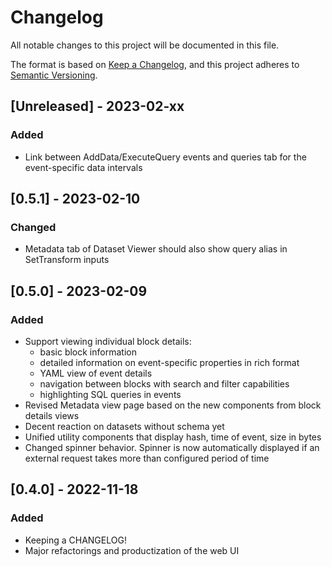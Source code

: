 # Changelog

All notable changes to this project will be documented in this file.

The format is based on [Keep a Changelog](https://keepachangelog.com/en/1.0.0/),
and this project adheres to [Semantic Versioning](https://semver.org/spec/v2.0.0.html).

## [Unreleased] - 2023-02-xx

### Added
- Link between AddData/ExecuteQuery events and queries tab for the event-specific data intervals


## [0.5.1] - 2023-02-10

### Changed
- Metadata tab of Dataset Viewer should also show query alias in SetTransform inputs


## [0.5.0] - 2023-02-09

### Added
- Support viewing individual block details:
   - basic block information
   - detailed information on event-specific properties in rich format
   - YAML view of event details
   - navigation between blocks with search and filter capabilities
   - highlighting SQL queries in events
- Revised Metadata view page based on the new components from block details views
- Decent reaction on datasets without schema yet
- Unified utility components that display hash, time of event, size in bytes
- Changed spinner behavior. Spinner is now automatically displayed if an external request takes more than configured period of time

## [0.4.0] - 2022-11-18

### Added

- Keeping a CHANGELOG!
- Major refactorings and productization of the web UI
